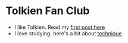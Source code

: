 # Tolkien Fan Club

- I like Tolkien. Read my [first post here](/majesty)
- I love studying. here's a bit about [technique](/technique)
